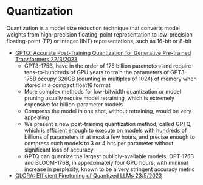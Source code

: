 # Quantization
Quantization is a model size reduction technique that converts model weights from high-precision floating-point representation to low-precision floating-point (FP) or integer (INT) representations, such as 16-bit or 8-bit

  - [GPTQ: Accurate Post-Training Quantization for Generative Pre-trained Transformers 22/3/2023](https://arxiv.org/pdf/2210.17323.pdf)
    - GPT3-175B, have in the order of 175 billion parameters and require tens-to-hundreds of GPU years to train
the parameters of GPT3-175B occupy 326GB (counting in multiples of 1024) of memory when stored in a compact float16 format
    - More complex methods for low-bitwidth quantization or model pruning usually require model retraining, which is extremely expensive for billion-parameter models
    - Compress the model in one shot, without retraining, would be very appealing
    - We present a new post-training quantization method, called GPTQ, which is efficient enough to execute on models with hundreds of billions of parameters in at most a few hours, and precise enough to compress such models to 3 or 4 bits per parameter without significant loss of accuracy
    - GPTQ can quantize the largest publicly-available models, OPT-175B and BLOOM-176B, in approximately four GPU hours, with minimal increase in
perplexity, known to be a very stringent accuracy metric  
  - [QLORA: Efficient Finetuning of Quantized LLMs 23/5/2023](https://arxiv.org/pdf/2305.14314.pdf)

